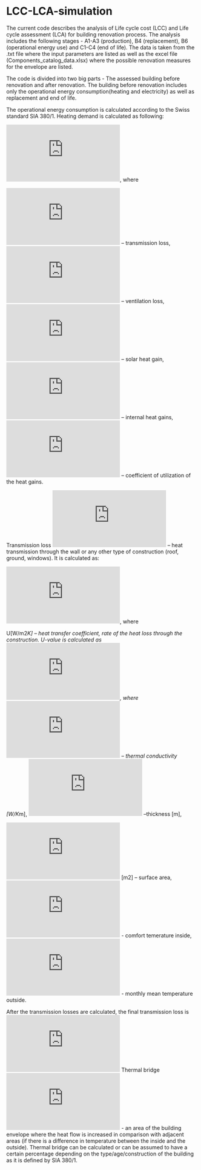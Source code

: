 # LCC-LCA-simulation

The current code describes the analysis of Life cycle cost (LCC) and Life cycle assessment (LCA) for building renovation process. The analysis includes the following stages - A1-A3 (production), B4 (replacement), B6 (operational energy use) and C1-C4 (end of life). The data is taken from the .txt file where the input parameters are listed as well as the excel file (Components_catalog_data.xlsx) where the possible renovation measures for the envelope are listed. 

The code is divided into two big parts - The assessed building before renovation and after renovation. The building before renovation includes only the operational energy consumption(heating and electricity) as well as replacement and end of life.

The operational energy consumption is calculated according to the Swiss standard SIA 380/1. 
Heating demand is calculated as following:

![](https://latex.codecogs.com/gif.latex?Q_%7BH%7D%20%3D%20Q_%7BT%7D%20&plus;%20Q_%7BV%7D%20-%20%28Q_%7Bs%7D%20&plus;%20Q_%7Bint%7D%29*%5Ceta), where

![](https://latex.codecogs.com/gif.latex?Q_%7BT%7D) – transmission loss, 
![](https://latex.codecogs.com/gif.latex?Q_%7BV%7D) – ventilation loss, 
![](https://latex.codecogs.com/gif.latex?Q_%7Bs%7D) – solar heat gain, 
![](https://latex.codecogs.com/gif.latex?Q_%7Bint%7D) – internal heat gains, 
![](https://latex.codecogs.com/gif.latex?%5Ceta) – coefficient of utilization of the heat gains.

Transmission loss ![](https://latex.codecogs.com/gif.latex?Q_%7BT%7D) – heat transmission through the wall or any other type of construction (roof, ground, windows). 
It is calculated as: 

![](https://latex.codecogs.com/gif.latex?Q_T,_m%3D%20%5Csum%20%5Cfrac%7B%5Clambda%7D%7Bd%7D*A*%28T_%7Bin%7D%20-%20T_%7Bout%7D%29), where

U[W/m2*K] – heat transfer coefficient, rate of the heat loss through the construction. 
U-value is calculated as ![](https://latex.codecogs.com/gif.latex?U%20%3D%20%5Cfrac%7B%5Clambda%20%7D%7Bd%7D), where ![](https://latex.codecogs.com/gif.latex?%5Clambda) – thermal conductivity [W/K*m], ![](https://latex.codecogs.com/gif.latex?d) –thickness [m],

![](https://latex.codecogs.com/gif.latex?A) [m2] – surface area,
![](https://latex.codecogs.com/gif.latex?T_%7Bin%7D) - comfort temerature inside,
![](https://latex.codecogs.com/gif.latex?T_%7Bout%7D) - monthly mean temperature outside.

After the transmission losses are calculated, the final transmission loss is ![](https://latex.codecogs.com/gif.latex?Q_%7BT%7D%20%3D%20%5Csum%20Q_%7BT%2Cm%7D%20*%20%5Cpsi)
Thermal bridge ![](https://latex.codecogs.com/gif.latex?%5Cpsi) -  an area of the building envelope where the heat flow is increased in comparison with adjacent areas (if there is a difference in temperature between the inside and the outside).
Thermal bridge can be calculated or can be assumed to have a certain percentage depending on the type/age/construction of the building as it is defined by SIA 380/1.




